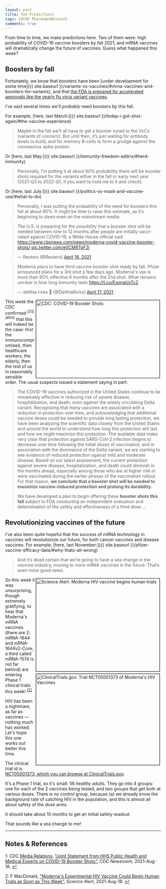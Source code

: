 ```yaml
---
layout: post
title: Two Predictions
tags: COVID PharmaAndBiotech
comments: true
---
```


From time to time, we make predictions here.  Two of them were: high probability of
COVID-19 vaccine boosters by fall 2021, and mRNA vaccines will dramatically change the
future of vaccines.  Guess what happened this week?  


## Boosters by fall  

Fortunately, we know that boosters have been
[under development for some time]({{ site.baseurl }}/variants-vs-vaccines/#mrna-vaccines-and-boosters-for-variants),
and that 
[the FDA is prepared for accelerated approvals like the yearly flu virus variant vaccines](https://www.someweekendreading.blog/variants-vs-vaccines/#what-about-the-fda).  

I've said several times we'll _probably_ need boosters by this fall.  

For example, [here, last March:]({{ site.baseurl }}/today-i-got-shot-again/#the-vaccine-experience)  

> Maybe in the fall we’ll all have to get a booster tuned to the VoCs (variants of
> concern). But until then, it’s just waiting for antibody levels to build, and for memory
> B-cells to form a grudge against the coronavirus spike protein.  

Or [here, last May:]({{ site.baseurl }}/immunity-freedom-editrix/#herd-immunity)  

> Personally, I’m putting it at about 60% probability there will be booster shots required
> for the variants either in the fall or early next year (2021-Q3 to 2022-Q1, if you want
> to hold me to it and check).  

Or [here, last July:]({{ site.baseurl }}/politics-vs-mask-and-vaccine-use/#what-to-do)  

> Personally, I was putting the probability of the need for boosters this fall at about
> 60%. It might be time to raise this estimate, as it’s beginning to dawn even on the
> mainstream media: 

<blockquote class="twitter-tweet">
  <p lang="en" dir="ltr">
    The U.S. is preparing for the possibility that a booster shot will be needed between
	nine to 12 months after people are initially vaccinated against COVID-19, a White
	House official said <a href="https://www.cbsnews.com/news/moderna-covid-vaccine-booster-shots/">https://www.cbsnews.com/news/moderna-covid-vaccine-booster-shots/</a> 
    <a href="https://t.co/e0CM8TgF2j">pic.twitter.com/e0CM8TgF2j</a> 
  </p>&mdash; Reuters (@Reuters) <a href="https://twitter.com/Reuters/status/1382978318534868992?ref_src=twsrc%5Etfw">April 16, 2021</a>
</blockquote> 
<script async src="https://platform.twitter.com/widgets.js"></script>

<blockquote class="twitter-tweet">
  <p lang="en" dir="ltr">
	Moderna plans to have third vaccine booster shot ready by fall. Pfizer announced plans
	for a 3rd shot a few days ago. Moderna&#39;s vax is more than 90% effective 6 months
	after the 2nd shot. What remains unclear is how long immunity lasts 
	<a href="https://t.co/ExonaUxTcZ">https://t.co/ExonaUxTcZ</a>
  </p>&mdash; delthia ricks 🔬 (@DelthiaRicks) <a href="https://twitter.com/DelthiaRicks/status/1383498543348867075?ref_src=twsrc%5Etfw">April 17, 2021</a>
</blockquote>
<script async src="https://platform.twitter.com/widgets.js"></script>

<img src="{{ site.baseurl }}/images/2021-08-19-two-predictions-cdc.jpg" width="400" height="251" alt="CDC: COVID-19 Booster Shots" title="CDC: COVID-19 Booster Shots" style="float: right; margin: 3px 3px 3px 3px; border: 1px solid #000000;">
This week the CDC confirmed <sup id="fn1a">[[1]](#fn1)</sup> that this will indeed be the
case: first the immunocompromised, then healthcare workers, the elderly, then the rest of
us in reasonably sensible order.  The usual suspects issued a statement saying in part:  

> The COVID-19 vaccines authorized in the United States continue to be remarkably
> effective in reducing risk of severe disease, hospitalization, and death, even against
> the widely circulating Delta variant. Recognizing that many vaccines are associated with
> a reduction in protection over time, and acknowledging that additional vaccine doses
> could be needed to provide long lasting protection, we have been analyzing the
> scientific data closely from the United States and around the world to understand how
> long this protection will last and how we might maximize this protection.  The available
> data make very clear that protection against SARS-CoV-2 infection begins to decrease
> over time following the initial doses of vaccination, and in association with the
> dominance of the Delta variant, we are starting to see evidence of reduced protection
> against mild and moderate disease. Based on our latest assessment, the current
> protection against severe disease, hospitalization, and death could diminish in the
> months ahead, especially among those who are at higher risk or were vaccinated during
> the earlier phases of the vaccination rollout. For that reason, __we conclude that a
> booster shot will be needed to maximize vaccine-induced protection and prolong its
> durability.__  
>
> We have developed a plan to begin offering these __booster shots this fall__ subject to FDA
> conducting an independent evaluation and determination of the safety and effectiveness
> of a third dose &hellip; 


## Revolutionizing vaccines of the future  

I've also been quite hopeful that the success of mRNA technology in vaccines will
revolutionize our future, for both cancer vaccines and disease vaccines.  For example,
[here, last November:]({{ site.baseurl }}/pfizer-vaccine-efficacy-data/#why-thats-all-wrong)  

> And it’s dead certain that we’re going to have a sea change in the vaccine industry,
> moving to more mRNA vaccines in the future. That’s even more good news.  

<img src="{{ site.baseurl }}/images/2021-08-19-two-predictions-scialert.jpg" width="400" height="300" alt="Science Alert: Moderna HIV vaccine begins human trials" title="Science Alert: Moderna HIV vaccine begins human trials" style="float: right; margin: 3px 3px 3px 3px; border: 1px solid #000000;">
<img src="{{ site.baseurl }}/images/2021-08-19-two-predictions-clintrial.jpg" width="400" height="294" alt="ClinicalTrials.gov: Trial NCT05001373 of Moderna's HIV Vaccines" title="ClinicalTrials.gov: Trial NCT05001373 of Moderna's HIV Vaccines" style="float: right; margin: 3px 3px 3px 3px; border: 1px solid #000000;">

So this week it was unsurprising, though extremely gratifying, to hear that Moderna's mRNA
vaccines (there are 2: mRNA-1644 and mRNA-1644v2-Core; a third called mRNA-1574 is not far
behind) are entering Phase 1 clinical trials this week! <sup id="fn2a">[[2]](#fn2)</sup>

HIV has been a nightmare, as far as vaccines &mdash; nothing much has worked.  Let's hope
this one works out better this time.  

The clinical trial id is
[NCT05001373, which you can browse at ClinicalTrials.gov](https://clinicaltrials.gov/ct2/show/NCT05001373).  

It's a Phase 1 trial, so it's small: 56 healthy adults.  They go into 4 groups: one for
each of the 2 vaccines being tested, and two groups that get both at various doses.  There
is no control group, because (a) we already know the background rate of catching HIV in
the population, and this is almost all about safety of the dose arms.  

It should take about 10 months to get an initial safety readout.  

That sounds like a sea change to me!  

---

## Notes &amp; References  

<!--
<sup id="fn1a">[[1]](#fn1)</sup>
<a id="fn1">1</a>: [↩](#fn1a)  
-->

<a id="fn1">1</a>: CDC [Media Relations](https://www.cdc.gov/media), ["Joint Statement from HHS Public Health and Medical Experts on COVID-19 Booster Shots"](https://www.cdc.gov/media/releases/2021/s0818-covid-19-booster-shots.html), _CDC Newsroom_, 2021-Aug-18. [↩](#fn1a)  

<a id="fn2">2</a>: F MacDonald, ["Moderna's Experimental HIV Vaccine Could Begin Human Trials as Soon as This Week"](https://www.sciencealert.com/moderna-s-experimental-hiv-vaccine-could-begin-human-trials-as-soon-as-this-week), _Science Alert_, 2021-Aug-18. [↩](#fn2a)  
